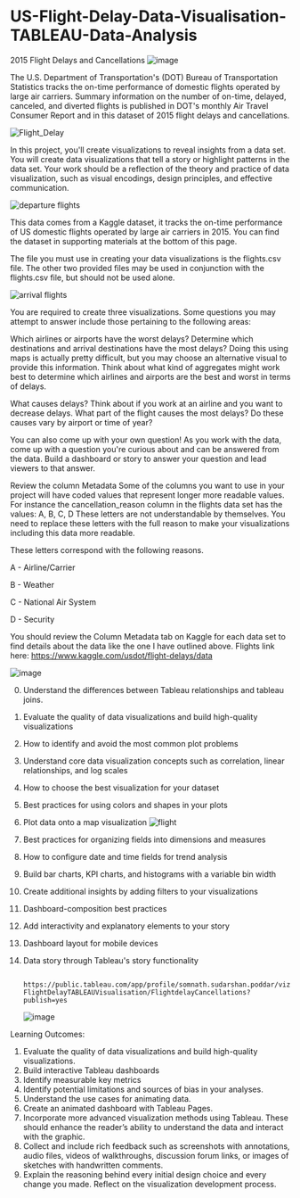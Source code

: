 # US-Flight-Delay-Data-Visualisation-TABLEAU-Data-Analysis

2015 Flight Delays and Cancellations
   ![image](https://github.com/SOMPODDA/DA-104-US-Flight-Delay-Project-III/assets/70188796/0f977739-360c-48de-82d1-0039f25b0354)
   
The U.S. Department of Transportation's (DOT) Bureau of Transportation Statistics tracks the on-time performance of domestic flights operated by large air carriers. Summary information on the number of on-time, delayed, canceled, and diverted flights is published in DOT's monthly Air Travel Consumer Report and in this dataset of 2015 flight delays and cancellations.

   ![Flight_Delay](https://github.com/SOMPODDA/DA-104-US-Flight-Delay-Project-III/assets/70188796/986184f5-4c1d-4c77-b3ac-3234fbfd6253)


In this project, you'll create visualizations to reveal insights from a data set. You will create data visualizations that tell a story or highlight patterns in the data set. Your work should be a reflection of the theory and practice of data visualization, such as visual encodings, design principles, and effective communication.

   ![departure flights](https://github.com/SOMPODDA/DA-104-US-Flight-Delay-Project-III/assets/70188796/14c64ea1-e96f-47e9-a1d7-057d158d4029)

This data comes from a Kaggle dataset, it tracks the on-time performance of US domestic flights operated by large air carriers in 2015. You can find the dataset in supporting materials at the bottom of this page.

The file you must use in creating your data visualizations is the flights.csv file. The other two provided files may be used in conjunction with the flights.csv file, but should not be used alone.

   ![arrival flights](https://github.com/SOMPODDA/DA-104-US-Flight-Delay-Project-III/assets/70188796/53a705e3-5c0d-4878-97ae-308ccb16de69)


You are required to create three visualizations. Some questions you may attempt to answer include those pertaining to the following areas:

Which airlines or airports have the worst delays?
Determine which destinations and arrival destinations have the most delays? Doing this using maps is actually pretty difficult, but you may choose an alternative visual to provide this information. Think about what kind of aggregates might work best to determine which airlines and airports are the best and worst in terms of delays.

What causes delays?
Think about if you work at an airline and you want to decrease delays. What part of the flight causes the most delays? Do these causes vary by airport or time of year?

You can also come up with your own question!
As you work with the data, come up with a question you're curious about and can be answered from the data. Build a dashboard or story to answer your question and lead viewers to that answer.

Review the column Metadata
Some of the columns you want to use in your project will have coded values that represent longer more readable values. For instance the cancellation_reason column in the flights data set has the values: A, B, C, D These letters are not understandable by themselves. You need to replace these letters with the full reason to make your visualizations including this data more readable.

These letters correspond with the following reasons.

A - Airline/Carrier

B - Weather

C - National Air System

D - Security

You should review the Column Metadata tab on Kaggle for each data set to find details about the data like the one I have outlined above.
Flights
link here: https://www.kaggle.com/usdot/flight-delays/data

           
   ![image](https://github.com/SOMPODDA/DA-104-US-Flight-Delay-Project-III/assets/70188796/7e7cf536-9cc4-48a6-9105-418ffaf353c4)

            
0. Understand the differences between Tableau relationships and tableau joins.
1. Evaluate the quality of data visualizations and build high-quality visualizations
2. How to identify and avoid the most common plot problems
3. Understand core data visualization concepts such as correlation, linear relationships, and log scales
4. How to choose the best visualization for your dataset
5. Best practices for using colors and shapes in your plots
6. Plot data onto a map visualization                                                                                                                                       ![flight](https://github.com/SOMPODDA/DA-104-US-Flight-Delay-Project-III/assets/70188796/f603fb57-9f1d-4fd1-9299-20a148b587dc)
7. Best practices for organizing fields into dimensions and measures
8. How to configure date and time fields for trend analysis
9. Build bar charts, KPI charts, and histograms with a variable bin width
10. Create additional insights by adding filters to your visualizations
11. Dashboard-composition best practices
12. Add interactivity and explanatory elements to your story
13. Dashboard layout for mobile devices
14. Data story through Tableau's story functionality

                     https://public.tableau.com/app/profile/somnath.sudarshan.poddar/viz/SomnathPODDAR-FlightDelayTABLEAUVisualisation/FlightdelayCancellations?publish=yes
            
       
       ![image](https://github.com/SOMPODDA/DA-104-US-Flight-Delay-Project-III/assets/70188796/dd46060b-73ec-4515-8c8e-59b286bb6883)


Learning Outcomes:

1. Evaluate the quality of data visualizations and build high-quality visualizations.
2. Build interactive Tableau dashboards
3. Identify measurable key metrics
4. Identify potential limitations and sources of bias in your analyses.
5. Understand the use cases for animating data.
6. Create an animated dashboard with Tableau Pages.
7. Incorporate more advanced visualization methods using Tableau. These should enhance the reader’s ability to understand the data and interact with the graphic.
8. Collect and include rich feedback such as screenshots with annotations, audio files, videos of walkthroughs, discussion forum links, or images of sketches with handwritten comments.
9. Explain the reasoning behind every initial design choice and every change you made. Reflect on the visualization development process.
